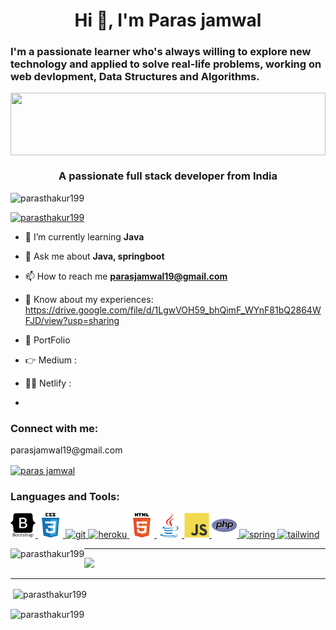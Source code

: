 <h1 align="center">Hi 👋, I'm Paras jamwal</h1>

<div width="80%" margin="auto" >
<h3>I'm a passionate learner who's always willing to explore new technology and applied to solve real-life problems, working on web devlopment, Data Structures and Algorithms.</h3>

</div>
<p align="center">
<img  align="center" width="100%" height="100px" src="https://stickers.vidio.com/packs/146-jayaprogrammer/jayaprogrammer02.gif"></p>
<h3 align="center">A passionate full stack developer from India</h3>

<p align="left"> <img src="https://komarev.com/ghpvc/?username=parasthakur199&label=Profile%20views&color=0e75b6&style=flat" alt="parasthakur199" /> </p>

<p align="left"> <a href="https://github.com/ryo-ma/github-profile-trophy"><img src="https://github-profile-trophy.vercel.app/?username=parasthakur199" alt="parasthakur199" /></a> </p>

- 🌱 I’m currently learning **Java**

- 💬 Ask me about **Java, springboot**

- 📫 How to reach me **parasjamwal19@gmail.com**

- 📄 Know about my experiences: https://drive.google.com/file/d/1LgwVOH59_bhQimF_WYnF81bQ2864WFJD/view?usp=sharing

- 📂 PortFolio 

- 👉 Medium :

- 👩‍💻 Netlify : 
- 
<h3 align="left">Connect with me:</h3>  parasjamwal19@gmail.com 

<p align="left">
<a href="https://linkedin.com/in/paras jamwal" target="blank"><img align="center" src="https://raw.githubusercontent.com/rahuldkjain/github-profile-readme-generator/master/src/images/icons/Social/linked-in-alt.svg" alt="paras jamwal" height="30" width="40" /></a>
</p>

<h3 align="left">Languages and Tools:</h3>
<p align="left"> <a href="https://getbootstrap.com" target="_blank" rel="noreferrer"> <img src="https://raw.githubusercontent.com/devicons/devicon/master/icons/bootstrap/bootstrap-plain-wordmark.svg" alt="bootstrap" width="40" height="40"/> </a> <a href="https://www.w3schools.com/css/" target="_blank" rel="noreferrer"> <img src="https://raw.githubusercontent.com/devicons/devicon/master/icons/css3/css3-original-wordmark.svg" alt="css3" width="40" height="40"/> </a> <a href="https://git-scm.com/" target="_blank" rel="noreferrer"> <img src="https://www.vectorlogo.zone/logos/git-scm/git-scm-icon.svg" alt="git" width="40" height="40"/> </a> <a href="https://heroku.com" target="_blank" rel="noreferrer"> <img src="https://www.vectorlogo.zone/logos/heroku/heroku-icon.svg" alt="heroku" width="40" height="40"/> </a> <a href="https://www.w3.org/html/" target="_blank" rel="noreferrer"> <img src="https://raw.githubusercontent.com/devicons/devicon/master/icons/html5/html5-original-wordmark.svg" alt="html5" width="40" height="40"/> </a> <a href="https://www.java.com" target="_blank" rel="noreferrer"> <img src="https://raw.githubusercontent.com/devicons/devicon/master/icons/java/java-original.svg" alt="java" width="40" height="40"/> </a> <a href="https://developer.mozilla.org/en-US/docs/Web/JavaScript" target="_blank" rel="noreferrer"> <img src="https://raw.githubusercontent.com/devicons/devicon/master/icons/javascript/javascript-original.svg" alt="javascript" width="40" height="40"/> </a> <a href="https://www.php.net" target="_blank" rel="noreferrer"> <img src="https://raw.githubusercontent.com/devicons/devicon/master/icons/php/php-original.svg" alt="php" width="40" height="40"/> </a> <a href="https://spring.io/" target="_blank" rel="noreferrer"> <img src="https://www.vectorlogo.zone/logos/springio/springio-icon.svg" alt="spring" width="40" height="40"/> </a> <a href="https://tailwindcss.com/" target="_blank" rel="noreferrer"> <img src="https://www.vectorlogo.zone/logos/tailwindcss/tailwindcss-icon.svg" alt="tailwind" width="40" height="40"/> </a> </p>

<p><img align="left" src="https://github-readme-stats.vercel.app/api/top-langs?username=parasthakur199&show_icons=true&locale=en&layout=compact" alt="parasthakur199" /></p>

<hr/>

<img src="https://camo.githubusercontent.com/98c70ede3cd9cb49abef16523049aa4bc5960bbc17860f1d6c5894d7849ad255/68747470733a2f2f6d65646961332e67697068792e636f6d2f6d656469612f76685671476b78445978416152624f5756702f67697068792e6769663f6369643d65636630356534376e3476366f6868613870353472366e36336637647130756a30673334786530786e6a70757334356b267269643d67697068792e6769662663743d67"/>

<hr/>

<p>&nbsp;<img align="center" src="https://github-readme-stats.vercel.app/api?username=parasthakur199&show_icons=true&locale=en" alt="parasthakur199" /></p>

<p><img align="center" src="https://github-readme-streak-stats.herokuapp.com/?user=parasthakur199&" alt="parasthakur199" /></p>
